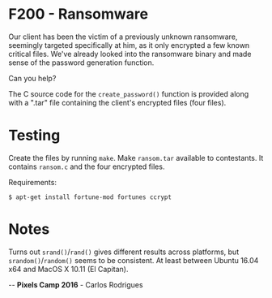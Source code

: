 F200 - Ransomware
=================

Our client has been the victim of a previously unknown ransomware, seemingly
targeted specifically at him, as it only encrypted a few known critical files.
We've already looked into the ransomware binary and made sense of the password
generation function.

Can you help?

The C source code for the `create_password()` function is provided along with a
".tar" file containing the client's encrypted files (four files).


Testing
=======

Create the files by running `make`. Make `ransom.tar` available to
contestants. It contains `ransom.c` and the four encrypted files.

Requirements:

    $ apt-get install fortune-mod fortunes ccrypt


Notes
=====

Turns out `srand()`/`rand()` gives different results across platforms, but
`srandom()`/`random()` seems to be consistent. At least between Ubuntu 16.04 x64
and MacOS X 10.11 (El Capitan).


--
**Pixels Camp 2016** - Carlos Rodrigues
